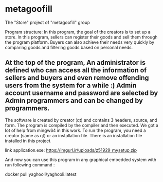 # metagoofill
The "Store" project of "metagoofill" group

Program structure:
In this program, the goal of the creators is to set up a store. In this program, sellers can register their goods and sell them through the program platform.
Buyers can also achieve their needs very quickly by comparing goods and filtering goods based on personal needs.
 
At the top of the program, An administrator is defined who can access all the information of sellers and buyers and even remove offending users from the system for a while :)
Admin account username and password are selected by Admin programmers and can be changed by programmers.
----
The software is created by creator (qt) and contains 3 headers, source, and form.
The program is compiled by the compiler and then executed.
We got a lot of help from mingw64 in this work.
To run the program, you need a creator (same as qt) or an installation file.
There is an installation file installed in this project.


link application.exe: https://imgurl.ir/uploads/z51929_mysetup.zip

And now you can use this program in any graphical embedded system with run following command :

docker pull yaghooli/yaghooli:latest
